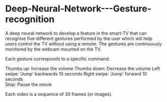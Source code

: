 # Deep-Neural-Network---Gesture-recognition

A deep neural network to develop a feature in the smart-TV that can recognise five different gestures performed by the user which will help users control the TV without using a remote. The gestures are continuously monitored by the webcam mounted on the TV. 

Each gesture corresponds to a specific command:

Thumbs up:  Increase the volume
Thumbs down: Decrease the volume
Left swipe: 'Jump' backwards 10 seconds
Right swipe: 'Jump' forward 10 seconds  
Stop: Pause the movie

Each video is a sequence of 30 frames (or images).
